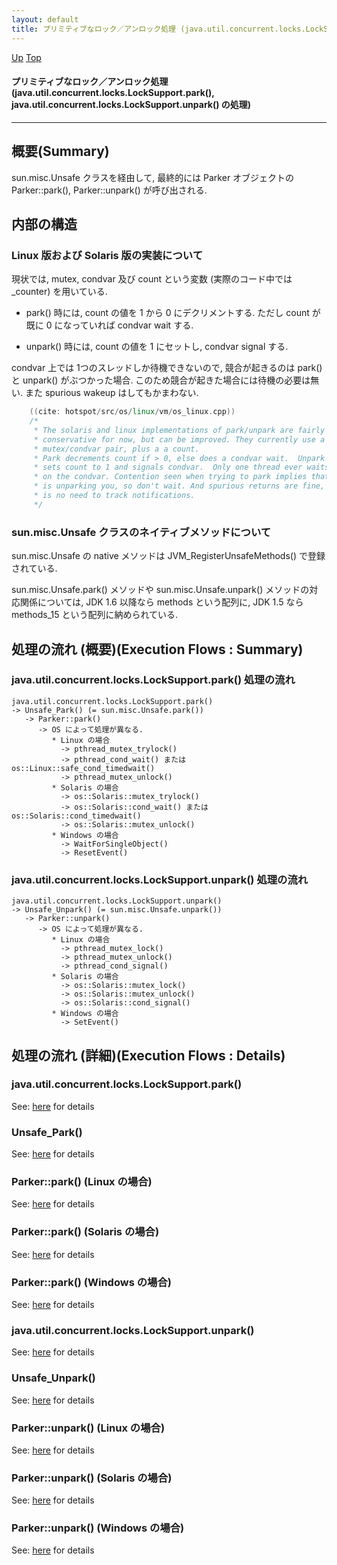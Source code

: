 ```yaml
---
layout: default
title: プリミティブなロック／アンロック処理 (java.util.concurrent.locks.LockSupport.park(), java.util.concurrent.locks.LockSupport.unpark() の処理)  
---
```

[Up](no1IkYYOWe.html) [Top](../index.html)

#### プリミティブなロック／アンロック処理 (java.util.concurrent.locks.LockSupport.park(), java.util.concurrent.locks.LockSupport.unpark() の処理)  

--- 
## 概要(Summary)
sun.misc.Unsafe クラスを経由して, 
最終的には Parker オブジェクトの Parker::park(), Parker::unpark() が呼び出される.


## 内部の構造
### Linux 版および Solaris 版の実装について
現状では, mutex, condvar 及び count という変数 (実際のコード中では _counter) を用いている.

* park() 時には, count の値を 1 から 0 にデクリメントする. 
  ただし count が既に 0 になっていれば condvar wait する.

* unpark() 時には, count の値を 1 にセットし, condvar signal する.

condvar 上では 1つのスレッドしか待機できないので, 競合が起きるのは park() と unpark() がぶつかった場合.
このため競合が起きた場合には待機の必要は無い.
また spurious wakeup はしてもかまわない.


```cpp
    ((cite: hotspot/src/os/linux/vm/os_linux.cpp))
    /*
     * The solaris and linux implementations of park/unpark are fairly
     * conservative for now, but can be improved. They currently use a
     * mutex/condvar pair, plus a a count.
     * Park decrements count if > 0, else does a condvar wait.  Unpark
     * sets count to 1 and signals condvar.  Only one thread ever waits
     * on the condvar. Contention seen when trying to park implies that someone
     * is unparking you, so don't wait. And spurious returns are fine, so there
     * is no need to track notifications.
     */
```

### sun.misc.Unsafe クラスのネイティブメソッドについて
sun.misc.Unsafe の native メソッドは
JVM_RegisterUnsafeMethods() で登録されている.

sun.misc.Unsafe.park() メソッドや sun.misc.Unsafe.unpark() メソッドの対応関係については,
JDK 1.6 以降なら methods という配列に, JDK 1.5 なら methods_15 という配列に納められている.


## 処理の流れ (概要)(Execution Flows : Summary)
### java.util.concurrent.locks.LockSupport.park() 処理の流れ
```
java.util.concurrent.locks.LockSupport.park()
-> Unsafe_Park() (= sun.misc.Unsafe.park())
   -> Parker::park()
      -> OS によって処理が異なる.
         * Linux の場合
           -> pthread_mutex_trylock()
           -> pthread_cond_wait() または os::Linux::safe_cond_timedwait()
           -> pthread_mutex_unlock()
         * Solaris の場合
           -> os::Solaris::mutex_trylock()
           -> os::Solaris::cond_wait() または os::Solaris::cond_timedwait()
           -> os::Solaris::mutex_unlock()
         * Windows の場合
           -> WaitForSingleObject()
           -> ResetEvent()
```

### java.util.concurrent.locks.LockSupport.unpark() 処理の流れ
```
java.util.concurrent.locks.LockSupport.unpark()
-> Unsafe_Unpark() (= sun.misc.Unsafe.unpark())
   -> Parker::unpark()
      -> OS によって処理が異なる.
         * Linux の場合
           -> pthread_mutex_lock()
           -> pthread_mutex_unlock()
           -> pthread_cond_signal()
         * Solaris の場合
           -> os::Solaris::mutex_lock()
           -> os::Solaris::mutex_unlock()
           -> os::Solaris::cond_signal()
         * Windows の場合
           -> SetEvent()
```


## 処理の流れ (詳細)(Execution Flows : Details)
### java.util.concurrent.locks.LockSupport.park()
See: [here](no2114nqg.html) for details
### Unsafe_Park()
See: [here](no2114B_s.html) for details
### Parker::park() (Linux の場合)
See: [here](no9662Q2N.html) for details
### Parker::park() (Solaris の場合)
See: [here](no9662Rps.html) for details
### Parker::park() (Windows の場合)
See: [here](no9662dAU.html) for details

### java.util.concurrent.locks.LockSupport.unpark()
See: [here](no211400m.html) for details
### Unsafe_Unpark()
See: [here](no2114OJz.html) for details
### Parker::unpark() (Linux の場合)
See: [here](no96623Ug.html) for details
### Parker::unpark() (Solaris の場合)
See: [here](no2114bvJ.html) for details
### Parker::unpark() (Windows の場合)
See: [here](no9662qKa.html) for details






